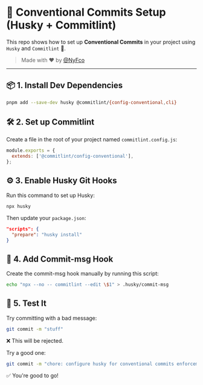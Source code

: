 # 🧼 Conventional Commits Setup (Husky + Commitlint)

This repo shows how to set up **Conventional Commits** in your project using `Husky` and `Commitlint` 🚀.

> Made with ❤️ by [@NyFco](https://github.com/NyFco)

---

## 📦 1. Install Dev Dependencies

```bash
pnpm add --save-dev husky @commitlint/{config-conventional,cli}
```

## 🛠 2. Set up Commitlint
Create a file in the root of your project named `commitlint.config.js`:
```js
module.exports = {
  extends: ['@commitlint/config-conventional'],
};
```

## ⚙️ 3. Enable Husky Git Hooks
Run this command to set up Husky:
```bash
npx husky
```
Then update your `package.json`:
```json
"scripts": {
  "prepare": "husky install"
}
```

## 🧱 4. Add Commit-msg Hook
Create the commit-msg hook manually by running this script:
```bash
echo "npx --no -- commitlint --edit \$1" > .husky/commit-msg
```

## 🧪 5. Test It
Try committing with a bad message:
```bash
git commit -m "stuff"
```
❌ This will be rejected.

Try a good one:
```bash
git commit -m "chore: configure husky for conventional commits enforcement"
```
✅ You're good to go!
